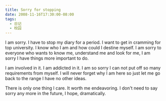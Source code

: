 ```yaml
---
title: Sorry for stopping
date: 2008-11-16T17:30:00-08:00
tags:
  - 日记
  - 校园
---
```


I am sorry. I have to stop my diary for a period. I want to get in cramming for top university. I know who I am and how could I destine myself. I am sorry to everyone who wants to know me, understand me and look for me, I am sorry I have things more important to do.

<!--more-->

I am involved in it. I am addicted in it. I am so sorry I can not put off so many requirements from myself. I will never forget why I am here so just let me go back to the range I have no other ideas.

There is only one thing I care. It worth me endeavoring. I don't need to say sorry any more in the future, I hope, dramatically.
